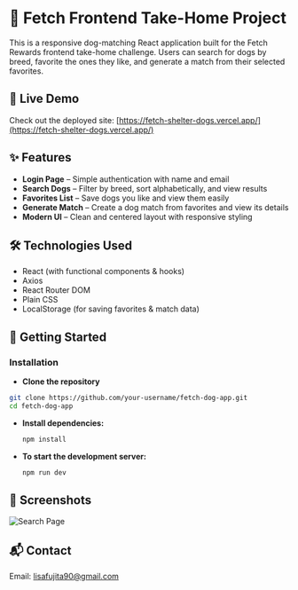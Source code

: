 # 🐶 Fetch Frontend Take-Home Project

This is a responsive dog-matching React application built for the Fetch Rewards frontend take-home challenge. Users can search for dogs by breed, favorite the ones they like, and generate a match from their selected favorites.

## 🔗 Live Demo

Check out the deployed site: [https://fetch-shelter-dogs.vercel.app/](https://fetch-shelter-dogs.vercel.app/)

## ✨ Features

- **Login Page** – Simple authentication with name and email
- **Search Dogs** – Filter by breed, sort alphabetically, and view results
- **Favorites List** – Save dogs you like and view them easily
- **Generate Match** – Create a dog match from favorites and view its details
- **Modern UI** – Clean and centered layout with responsive styling

## 🛠️ Technologies Used

- React (with functional components & hooks)
- Axios
- React Router DOM
- Plain CSS
- LocalStorage (for saving favorites & match data)

## 🚀 Getting Started

### Installation

- **Clone the repository**

```sh
git clone https://github.com/your-username/fetch-dog-app.git
cd fetch-dog-app
```

- **Install dependencies:**
  ```sh
  npm install
  ```
- **To start the development server:**
  ```sh
  npm run dev
  ```

## 📸 Screenshots

![Search Page](https://i.imgur.com/179RuBi.png)

## 📬 Contact

Email: lisafujita90@gmail.com
